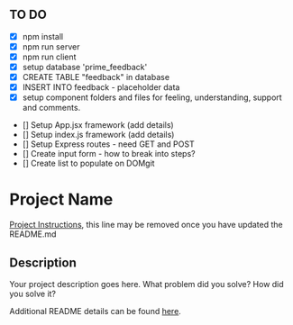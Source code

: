 ## TO DO
- [x] npm install
- [x] npm run server
- [x] npm run client
- [x] setup database 'prime_feedback'
- [x] CREATE TABLE "feedback" in database
- [x] INSERT INTO feedback - placeholder data
- [x] setup component folders and files for feeling, understanding, support and comments.
- [] Setup App.jsx framework (add details)
- [] Setup index.js framework (add details)
- [] Setup Express routes - need GET and POST
- [] Create input form - how to break into steps?
- [] Create list to populate on DOMgit 

# Project Name

[Project Instructions](./INSTRUCTIONS.md), this line may be removed once you have updated the README.md

## Description

Your project description goes here. What problem did you solve? How did you solve it?

Additional README details can be found [here](https://github.com/PrimeAcademy/readme-template/blob/master/README.md).
